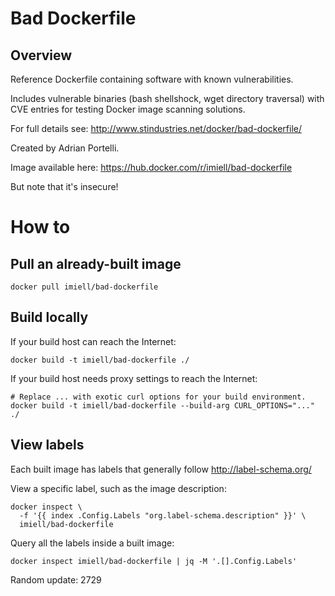 Bad Dockerfile
==============

Overview
--------

Reference Dockerfile containing software with known vulnerabilities.

Includes vulnerable binaries (bash shellshock, wget directory traversal) with
CVE entries for testing Docker image scanning solutions.

For full details see: http://www.stindustries.net/docker/bad-dockerfile/

Created by Adrian Portelli.

Image available here: https://hub.docker.com/r/imiell/bad-dockerfile

But note that it's insecure!


How to
======

Pull an already-built image
---------------------------

    docker pull imiell/bad-dockerfile


Build locally
-------------

If your build host can reach the Internet:

    docker build -t imiell/bad-dockerfile ./


If your build host needs proxy settings to reach the Internet:

    # Replace ... with exotic curl options for your build environment.
    docker build -t imiell/bad-dockerfile --build-arg CURL_OPTIONS="..." ./


View labels
-----------

Each built image has labels that generally follow http://label-schema.org/

View a specific label, such as the image description:

    docker inspect \
      -f '{{ index .Config.Labels "org.label-schema.description" }}' \
      imiell/bad-dockerfile

Query all the labels inside a built image:

    docker inspect imiell/bad-dockerfile | jq -M '.[].Config.Labels'

Random update: 2729
